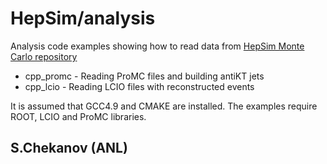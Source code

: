 # HepSim/analysis 

Analysis code examples showing how to read data from  [HepSim Monte Carlo repository](http://atlaswww.hep.anl.gov/hepsim/) 

 - cpp_promc - Reading ProMC files and building antiKT jets 
 - cpp_lcio  - Reading LCIO files with reconstructed events


It is assumed that GCC4.9 and CMAKE are installed. The examples require ROOT, LCIO and ProMC libraries.


S.Chekanov (ANL)   
- 
